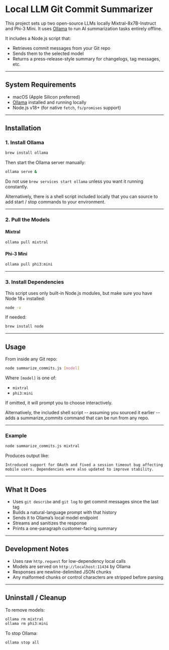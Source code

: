 # Local LLM Git Commit Summarizer

This project sets up two open-source LLMs locally Mixtral-8x7B-Instruct and Phi-3 Mini. It uses [Ollama](https://ollama.com) to run AI summarization tasks entirely offline.

It includes a Node.js script that:
- Retrieves commit messages from your Git repo
- Sends them to the selected model
- Returns a press-release-style summary for changelogs, tag messages, etc.

---

## System Requirements

- macOS (Apple Silicon preferred)
- [Ollama](https://ollama.com) installed and running locally
- Node.js v18+ (for native `fetch`, `fs/promises` support)

---

## Installation

### 1. Install Ollama

```bash
brew install ollama
```

Then start the Ollama server manually:

```bash
ollama serve &
```

Do not use `brew services start ollama` unless you want it running constantly.

Alternatively, there is a shell script included locally that you can source to add start / stop commands to your environment.

---

### 2. Pull the Models

#### Mixtral

```bash
ollama pull mixtral
```

#### Phi-3 Mini

```bash
ollama pull phi3:mini
```

---

### 3. Install Dependencies

This script uses only built-in Node.js modules, but make sure you have Node 18+ installed:

```bash
node -v
```

If needed:

```bash
brew install node
```

---

## Usage

From inside any Git repo:

```bash
node summarize_commits.js [model]
```

Where `[model]` is one of:

- `mixtral`
- `phi3:mini`

If omitted, it will prompt you to choose interactively.

Alternatively, the included shell script -- assuming you sourced it earlier -- adds a summarize_commits command that can be run from any repo.

---

### Example

```bash
node summarize_commits.js mixtral
```

Produces output like:

```
Introduced support for OAuth and fixed a session timeout bug affecting mobile users. Dependencies were also updated to improve stability.
```

---

## What It Does

- Uses `git describe` and `git log` to get commit messages since the last tag
- Builds a natural-language prompt with that history
- Sends it to Ollama’s local model endpoint
- Streams and sanitizes the response
- Prints a one-paragraph customer-facing summary

---

## Development Notes

- Uses raw `http.request` for low-dependency local calls
- Models are served on `http://localhost:11434` by Ollama
- Responses are newline-delimited JSON chunks
- Any malformed chunks or control characters are stripped before parsing

---

## Uninstall / Cleanup

To remove models:

```bash
ollama rm mixtral
ollama rm phi3:mini
```

To stop Ollama:

```bash
ollama stop all
```
